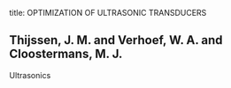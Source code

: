 title: OPTIMIZATION OF ULTRASONIC TRANSDUCERS

## Thijssen, J. M. and Verhoef, W. A. and Cloostermans, M. J.
Ultrasonics

